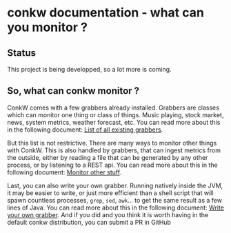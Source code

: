 # conkw documentation - what can you monitor ?

## Status

This project is being developped, so a lot more is coming.

## So, what can conkw monitor ?

ConkW comes with a few grabbers already installed. Grabbers are classes which can monitor one thing or class of things. Music playing, stock market, news, system metrics, weather forecast, etc. You can read more about this in the following document: [List of all existing grabbers](LIST_GRABBERS.md).

But this list is not restrictive. There are many ways to monitor other things with ConkW. This is also handled by grabbers, that can ingest metrics from the outside, either by reading a file that can be generated by any other process, or by listening to a REST api. You can read more about this in the following document: [Monitor other stuff](EXTERNAL_MONITORING.md).

Last, you can also write your own grabber. Running natively inside the JVM, it may be easier to write, or just more efficient than a shell script that will spawn countless processes, `grep`, `sed`, `awk`... to get the same result as a few lines of Java. You can read more about this in the following document: [Write your own grabber](WRITE_A_GRABBER.md). And if you did and you think it is worth having in the default conkw distribution, you can submit a PR in GitHub